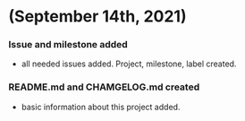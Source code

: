 # (September 14th, 2021)

### Issue and milestone added
- all needed issues added. Project, milestone, label created.

### README.md and CHAMGELOG.md created
- basic information about this project added.
